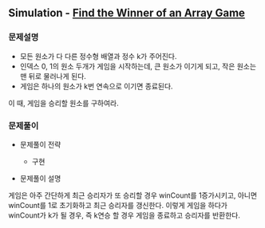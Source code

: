 ## Simulation - [Find the Winner of an Array Game](https://leetcode.com/problems/find-the-winner-of-an-array-game/)

### 문제설명

- 모든 원소가 다 다른 정수형 배열과 정수 k가 주어진다.
- 인덱스 0, 1의 원소 두개가 게임을 시작하는데, 큰 원소가 이기게 되고, 작은 원소는 맨 뒤로 물러나게 된다.
- 게임은 하나의 원소가 k번 연속으로 이기면 종료된다.

이 때, 게임을 승리할 원소를 구하여라.

### 문제풀이

- 문제풀이 전략
    - 구현

- 문제풀이 설명

게임은 아주 간단하게 최근 승리자가 또 승리할 경우 winCount를 1증가시키고, 아니면 winCount를 1로 초기화하고 최근 승리자를
갱신한다. 이렇게 게임을 하다가 winCount가 k가 될 경우, 즉 k연승 할 경우 게임을 종료하고 승리자를 반환한다.
